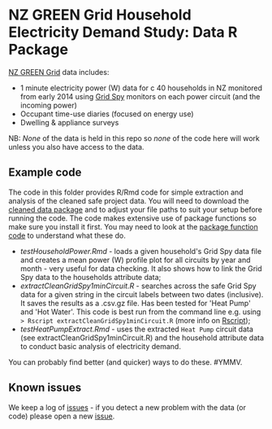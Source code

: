 # NZ GREEN Grid Household Electricity Demand Study: Data R Package
[NZ GREEN Grid](https://www.otago.ac.nz/centre-sustainability/research/energy/otago050285.html) data includes:

 * 1 minute electricity power (W) data for c 40 households in NZ monitored from early 2014 using [Grid Spy](https://gridspy.com/) monitors on each power circuit (and the incoming power)
 * Occupant time-use diaries (focused on energy use)
 * Dwelling & appliance surveys

NB: *None* of the data is held in this repo so *none* of the code here will work unless you also have access to the data.

## Example code

The code in this folder provides R/Rmd code for simple extraction and analysis of the cleaned safe project data. You will need to download the [cleaned data package](https://cfsotago.github.io/GREENGridData/) and to adjust your file paths to suit your setup before running the code. The code makes extensive use of package functions so make sure you install it first. You may need to look at the [package function code](../R/) to understand what these do.

 * _testHouseholdPower.Rmd_ - loads a given household's Grid Spy data file and creates a mean power (W) profile plot for all circuits by year and month - very useful for data checking. It also shows how to link the Grid Spy data to the households attribute data;
 * _extractCleanGridSpy1minCircuit.R_ - searches across the safe Grid Spy data for a given string in the circuit labels between two dates (inclusive). It saves the results as a .csv.gz file. Has been tested for 'Heat Pump' and 'Hot Water'. This code is best run from the command line e.g. using `> Rscript extractCleanGridSpy1minCircuit.R` (more info on [Rscript](https://www.rdocumentation.org/packages/utils/versions/3.5.1/topics/Rscript));
 * _testHeatPumpExtract.Rmd_ - uses the extracted `Heat Pump` circuit data (see extractCleanGridSpy1minCircuit.R) and the household attribute data to conduct basic analysis of electricity demand.

You can probably find better (and quicker) ways to do these. #YMMV.

## Known issues

We keep a log of [issues](https://github.com/dataknut/nzGREENGridDataR/issues?q=is%3Aissue+label%3Aexamples) - if you detect a new problem with the data (or code) please open a new [issue](https://github.com/dataknut/nzGREENGridDataR/issues?q=is%3Aissue+label%3Aexamples).


